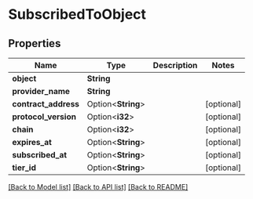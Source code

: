 # SubscribedToObject

## Properties

Name | Type | Description | Notes
------------ | ------------- | ------------- | -------------
**object** | **String** |  | 
**provider_name** | **String** |  | 
**contract_address** | Option<**String**> |  | [optional]
**protocol_version** | Option<**i32**> |  | [optional]
**chain** | Option<**i32**> |  | [optional]
**expires_at** | Option<**String**> |  | [optional]
**subscribed_at** | Option<**String**> |  | [optional]
**tier_id** | Option<**String**> |  | [optional]

[[Back to Model list]](../README.md#documentation-for-models) [[Back to API list]](../README.md#documentation-for-api-endpoints) [[Back to README]](../README.md)


